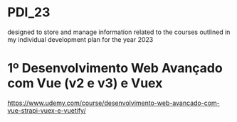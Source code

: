 # PDI_23
designed to store and manage information related to the courses outlined in my individual development plan for the year 2023

# 1º Desenvolvimento Web Avançado com Vue (v2 e v3) e Vuex  
 https://www.udemy.com/course/desenvolvimento-web-avancado-com-vue-strapi-vuex-e-vuetify/
